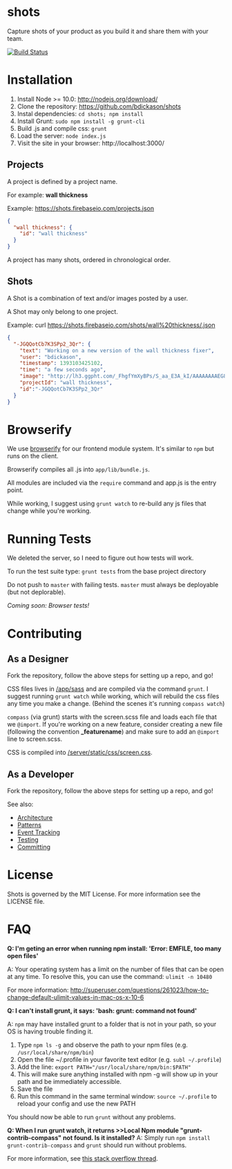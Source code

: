 shots
=====

Capture shots of your product as you build it and share them with your team.

[![Build Status](https://secure.travis-ci.org/bdickason/shots.png)](http://travis-ci.org/bdickason/shots)

# Installation
1. Install Node >= 10.0: http://nodejs.org/download/
2. Clone the repository: https://github.com/bdickason/shots
3. Instal dependencies: `cd shots; npm install`
4. Install Grunt: `sudo npm install -g grunt-cli`
5. Build .js and compile css: `grunt`
6. Load the server: `node index.js`
7. Visit the site in your browser: http://localhost:3000/

## Projects

A project is defined by a project name.

For example: **wall thickness**

Example: https://shots.firebaseio.com/projects.json

```json
{
  "wall thickness": {
    "id": "wall thickness"
  }
}
```

A project has many shots, ordered in chronological order.


## Shots

A Shot is a combination of text and/or images posted by a user.

A Shot may only belong to one project.

Example: curl https://shots.firebaseio.com/shots/wall%20thickness/.json

```json
{
  "-JGQQotCb7K3SPp2_3Qr": {
    "text": "Working on a new version of the wall thickness fixer",
    "user": "bdickason",
    "timestamp": 1393103425102,
    "time": "a few seconds ago",
    "image": "http://lh3.ggpht.com/_FhgfYmXyBPs/S_aa_E3A_kI/AAAAAAAAEG8/IYfVkF8Ra0M/cloud%20cosplay_thumb%5B1%5D.jpg?imgmax=800",
    "projectId": "wall thickness",
    "id":"-JGQQotCb7K3SPp2_3Qr"
  }
}
```

# Browserify

We use [browserify](http://browserify.org/) for our frontend module system. It's similar to `npm` but runs on the client.

Browserify compiles all .js into `app/lib/bundle.js`.

All modules are included via the `require` command and app.js is the entry point.

While working, I suggest using `grunt watch` to re-build any js files that change while you're working.


# Running Tests

We deleted the server, so I need to figure out how tests will work.

To run the test suite type:
`grunt tests` from the base project directory

Do not push to `master` with failing tests. `master` must always be deployable (but not deplorable).

*Coming soon: Browser tests!*


# Contributing

## As a Designer

Fork the repository, follow the above steps for setting up a repo, and go!

CSS files lives in [/app/sass](app/sass) and are compiled via the command `grunt`. I suggest running `grunt watch` while working, which will rebuild the css files any time you make a change. (Behind the scenes it's running `compass watch`)

`compass` (via grunt) starts with the screen.scss file and loads each file that we `@import`. If you're working on a new feature, consider creating a new file (following the convention **_featurename**) and make sure to add an `@import` line to screen.scss.

CSS is compiled into [/server/static/css/screen.css](server/static/css/screen.css).


## As a Developer

Fork the repository, follow the above steps for setting up a repo, and go!

See also:
* [Architecture](docs/architecture.md)
* [Patterns](docs/patterns.md)
* [Event Tracking](docs/tracking.md)
* [Testing](docs/testing.md)
* [Committing](docs/committing.md)

# License

Shots is governed by the MIT License. For more information see the LICENSE file.


# FAQ

**Q: I'm geting an error when running npm install: 'Error: EMFILE, too many open files'**

A: Your operating system has a limit on the number of files that can be open at any time. To resolve this, you can use the command: `ulimit -n 10480`

For more information: http://superuser.com/questions/261023/how-to-change-default-ulimit-values-in-mac-os-x-10-6

**Q: I can't install grunt, it says: 'bash: grunt: command not found'**

A: `npm` may have installed grunt to a folder that is not in your path, so your OS is having trouble finding it.

1. Type `npm ls -g` and observe the path to your npm files (e.g. `/usr/local/share/npm/bin`)
2. Open the file ~/.profile in your favorite text editor (e.g. `subl ~/.profile`)
3. Add the line: `export PATH="/usr/local/share/npm/bin:$PATH"`
4. This will make sure anything installed with npm -g will show up in your path and be immediately accessible.
5. Save the file
6. Run this command in the same terminal window: `source ~/.profile` to reload your config and use the new PATH

You should now be able to run `grunt` without any problems.

**Q: When I run grunt watch, it returns >>Local Npm module "grunt-contrib-compass" not found. Is it installed?**
A: Simply run `npm install grunt-contrib-compass` and `grunt` should run without problems. 

For more information, see [this stack overflow thread](http://stackoverflow.com/questions/16868924/grunt-command-not-found-when-running-from-terminal).
